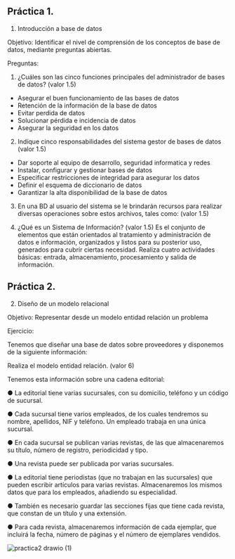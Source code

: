 ## Práctica 1.

1. Introducción a base de datos

Objetivo: Identificar el nivel de comprensión de los conceptos de base de datos,
mediante preguntas abiertas.
 
Preguntas:

1. ¿Cuáles son las cinco funciones principales del administrador de bases de datos?
(valor 1.5)
- Asegurar el buen funcionamiento de las bases de datos
- Retención de la información de la base de datos
- Evitar perdida de datos
- Solucionar pérdida e incidencia de datos
- Asegurar la seguridad en los datos
2. Indíque cinco responsabilidades del sistema gestor de bases de datos (valor 1.5)
- Dar soporte al equipo de desarrollo, seguridad informatica y redes
- Instalar, configurar y gestionar bases de datos
- Especificar restricciones de integridad para asegurar los datos
- Definir el esquema de diccionario de datos
- Garantizar la alta disponibilidad de la base de datos
3. En una BD al usuario del sistema se le brindarán recursos para realizar diversas
operaciones sobre estos archivos, tales como: (valor 1.5)

4. ¿Qué es un Sistema de Información? (valor 1.5)
 Es el conjunto de elementos que están orientados al tratamiento y administración de datos e información, organizados y listos para su posterior uso, generados para cubrir ciertas necesidad. Realiza cuatro actividades básicas: entrada, almacenamiento, procesamiento y salida de información.
## Práctica 2.

2. Diseño de un modelo relacional

Objetivo: Representar desde un modelo entidad relación un problema


Ejercicio:

Tenemos que diseñar una base de datos sobre proveedores y disponemos de la siguiente
información:

Realiza el modelo entidad relación. (valor 6)

Tenemos esta información sobre una cadena editorial:

● La editorial tiene varias sucursales, con su domicilio, teléfono y un código de
sucursal.

● Cada sucursal tiene varios empleados, de los cuales tendremos su nombre,
apellidos, NIF y teléfono. Un empleado trabaja en una única sucursal.

● En cada sucursal se publican varias revistas, de las que almacenaremos su título,
número de registro, periodicidad y tipo.

● Una revista puede ser publicada por varias sucursales.

● La editorial tiene periodistas (que no trabajan en las sucursales) que pueden
escribir artículos para varias revistas. Almacenaremos los mismos datos que para
los empleados, añadiendo su especialidad.

● También es necesario guardar las secciones fijas que tiene cada revista, que
constan de un título y una extensión.

● Para cada revista, almacenaremos información de cada ejemplar, que incluirá la
fecha, número de páginas y el número de ejemplares vendidos.

![practica2 drawio (1)](https://user-images.githubusercontent.com/102439815/170846470-a107df5c-5eb3-41b2-a011-6cfd386e6783.png)

